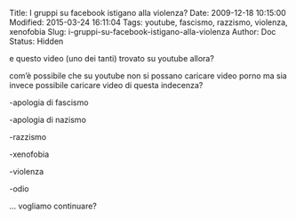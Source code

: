 Title: I gruppi su facebook istigano alla violenza?
Date: 2009-12-18 10:15:00
Modified: 2015-03-24 16:11:04
Tags: youtube, fascismo, razzismo, violenza, xenofobia
Slug: i-gruppi-su-facebook-istigano-alla-violenza
Author: Doc
Status: Hidden

e questo video (uno dei tanti) trovato su youtube allora?

<div style="text-align: center">

</div>

<div style="text-align: center">

</div>

<div style="text-align: left">

com’è possibile che su youtube non si possano caricare video porno ma
sia invece possibile caricare video di questa indecenza?

</div>

<div style="text-align: left">

</div>

<div style="text-align: left">

-apologia di fascismo

</div>

<div style="text-align: left">

-apologia di nazismo

</div>

<div style="text-align: left">

-razzismo

</div>

<div style="text-align: left">

-xenofobia

</div>

<div style="text-align: left">

-violenza

</div>

<div style="text-align: left">

-odio

</div>

<div style="text-align: left">

… vogliamo continuare?

</div>

</p>


